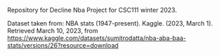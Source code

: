 Repository for Decline Nba Project for CSC111 winter 2023.


Dataset taken from:
NBA stats (1947-present). Kaggle. (2023, March 1). Retrieved March 10, 2023, from https://www.kaggle.com/datasets/sumitrodatta/nba-aba-baa-stats/versions/26?resource=download 
